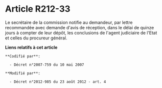 # Article R212-33

Le secrétaire de la commission notifie au demandeur, par lettre recommandée avec demande d'avis de réception, dans le délai
de quinze jours à compter de leur dépôt, les conclusions de l'agent judiciaire de l'Etat et celles du procureur général.

**Liens relatifs à cet article**

	**Codifié par**:

	  - Décret n°2007-759 du 10 mai 2007

	**Modifié par**:

	  - Décret n°2012-985 du 23 août 2012 - art. 4
